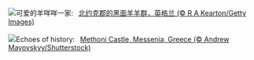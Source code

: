 ![](https://www.bing.com/th?id=OHR.SheepCousins_ZH-CN4262132476_UHD.jpg&w=1000)可爱的羊咩咩一家:&nbsp;&ensp;[北约克郡的黑面羊羊群，英格兰 (© R A Kearton/Getty Images)](https://www.bing.com/th?id=OHR.SheepCousins_ZH-CN4262132476_UHD.jpg)
<br><br/>
![](https://www.bing.com/th?id=OHR.MethoniCastle_EN-US9447007951_UHD.jpg&w=1000)Echoes of history:&nbsp;&ensp;[Methoni Castle, Messenia, Greece (© Andrew Mayovskyy/Shutterstock)](https://www.bing.com/th?id=OHR.MethoniCastle_EN-US9447007951_UHD.jpg)
<br><br/>

